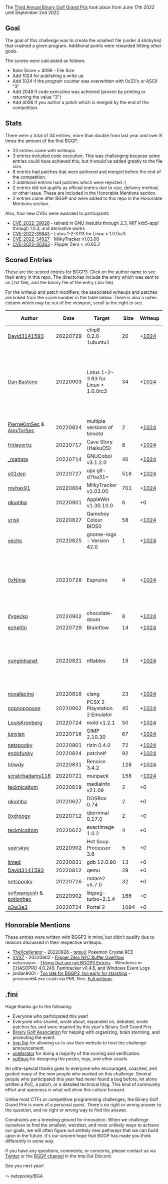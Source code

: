 The [Third Annual Binary Golf Grand Prix](https://binary.golf/3/) took place from June 17th 2022 until September 2nd 2022. 

## Goal

The goal of this challenge was to create the smallest file (under 4 kilobytes) that crashed a given program. Additional points were rewarded hitting other goals. 

The scores were calculated as follows:

- Base Score = 4096 - File Size
- Add 1024 for publishing a write up
- Add 1024 if the program counter was overwritten with 0x33's or ASCII "3"
- Add 2048 if code execution was achieved (proven by printing or returning the value "3")
- Add 4096 if you author a patch which is merged by the end of the competition.

## Stats

There were a total of 34 entries, more than double from last year and over 8 times the amount of the first BGGP. 

- 23 entries came with writeups
- 3 entries included code execution. This was challenging because some entries could have achieved this, but it would've added greatly to the file size.
- 8 entries had patches that were authored and merged before the end of the competition.
- 2 additional entries had patches which were rejected :(
- 2 entries did not qualify as official entries due to size, delivery method, or other issue. These are included in the Honorable Mentions section.
- 2 entries came after BGGP and were added to this repo in the Honorable Mentions section.

Also, four new CVEs were awarded to participants 

- [CVE-2022-39028](https://nvd.nist.gov/vuln/detail/CVE-2022-39028) - telnetd in GNU Inetutils through 2.3, MIT krb5-appl through 1.0.3, and derivative works
- [CVE-2022-39843](https://www.cvedetails.com/cve/CVE-2022-39843/) - Lotus 1-2-3 R3 for Linux < 1.0.0rc3
- [CVE-2022-34927](https://cve.mitre.org/cgi-bin/cvename.cgi?name=CVE-2022-34927) - MilkyTracker v1.03.00
- [CVE-2022-40363](https://cve.mitre.org/cgi-bin/cvename.cgi?name=CVE-2022-40363) - Flipper Zero < v0.65.2

## Scored Entries

These are the scored entries for BGGP3. Click on the author name to see their entry in this repo. The directories include the entry which was sent to us (.txt file), and the binary file of the entry (.bin file). 

For the writeup and patch modifiers, the associated writeups and patches are linked from the score number in the table below. There is also a notes column which may be out of the viewport, scroll to the right to see.

| Author | Date | Target | Size | Writeup | PC | Exec | Patch | Total Points | Notes |
|--------|------|--------|------|---------|----|------|-------|--------------|-------|
| [David3141593](./david3141593) | 20220729 | chip8 0.2.0-1ubuntu1 | 20 | +[1024](https://www.da.vidbuchanan.co.uk/blog/bggp3.html) | +0 | +2048 | +[4096](https://github.com/danirod/chip8/pull/35) | **11244** | |
| [Dan Bastone](./danbastone) | 20220903 | Lotus 1-2-3 R3 for Linux < 1.0.0rc3 | 34 | +[1024](https://github.com/taviso/123elf/issues/103) | +0 | +2048 | +[4096](https://github.com/taviso/123elf/pull/104) | **11230** | This score was adjusted, the exploit points were mistakenly not given. See the writeup for details. |
| [PierreKimSec](./pierrekim_alextor) & [AlexTorSec](./pierrekim_alextor) | 20220824 | multiple versions of telnetd | 2 | +[1024](https://pierrekim.github.io/blog/2022-08-24-2-byte-dos-freebsd-netbsd-telnetd-netkit-telnetd-inetutils-telnetd-kerberos-telnetd.html) | +0 | +0 | +[4096](https://git.hadrons.org/cgit/debian/pkgs/inetutils.git/commit/?id=113da8021710d871c7dd72d2a4d5615d42d64289) | **9214** | |
| [fridayortiz](./fridayortiz) | 20220717 | Cave Story (HaikuOS) | 8 | +[1024](https://ortiz.sh/identity/2022/07/17/BGGP3.html) | +0 | +0 | +[4096](https://github.com/EXL/NXEngine/pull/9) | **9208** | |
| [\_mattata](./_mattata) | 20220714 | GNUCobol v3.1.2.0 | 40 | +[1024](https://remyhax.xyz/posts/bggp3-cob/) | +0 | +0 | +[4096](https://sourceforge.net/p/gnucobol/code/4656/) | **9176** | |
| [s01den](./s01den) | 20220727 | upx git-d7ba31+ | 518 | +[1024](https://s01den.github.io/notes_upx.txt) | +0 | +0 | +[4096](https://github.com/upx/upx/commit/e95a82e390b5b1b9d20d65ed6d2297f47048a9d8) | **8698** | |
| [royhax91](./royhax91) | 20220804 | MilkyTracker v1.03.00 | 701 | +[1024](https://github.com/milkytracker/MilkyTracker/issues/275) | +0 | +0 | +[4096](https://github.com/milkytracker/MilkyTracker/issues/275) | **8515** | |
| [qkumba](./qkumba) | 20220901 | AppleWin v1.30.10.0 | 6 | +0 | +0 | +0 | +[4096](https://github.com/AppleWin/AppleWin/issues/1126) | **8186** | |
| [urisk](./urisk) | 20220827 | Gameboy Colour BIOS0 | 58 | +[1024](https://github.com/UriskLyErg/BGGP3) | +1024 | +2048 | +0 | **8134** | |
| [vechs](./vechs) | 20220825 | gnome-logs - Version 42.0 | 1 | +[1024](https://innanet-user.github.io/bggp/3/writeup.txt) | +0 | +0 | +0 | **5119** | |
| [0xNinja](./0xNinja) | 20220728 | Espruino | 4 | +[1024](https://0xninja.fr/bggp3/) | +0 | +0 | +0 | **5116** | A patch was suggested but a different patch was written and merged :( |
| [ifygecko](./ifygecko) | 20220902 | chocolate-doom | 8 | +[1024](https://github.com/ifyGecko/BGGP3) | +0 | +0 | +0 | **5112** | |
| [echel0n](./echel0n) | 20220729 | Brainflow | 14 | +[1024](https://devilinside.me/blogs/brainflow-more-brainoverflow) | +0 | +0 | +0 | **5106** | |
| [yungintranet](./yungintranet) | 20220821 | nftables | 19 | +[1024](https://malware.foundation/nft-nftables-fuzzing-target/) | +0 | +0 | +0 | **5101** | A patch was suggested but a different patch was written and merged :( |
| [novafacing](./novafacing) | 20220818 | clang | 23 | +[1024](https://novafacing.github.io/Binary-Golf-Grand-Prix/) | +0 | +0 | +0 | **5098** | |
| [nopnopgoose](./nopnopgoose) | 20220902 | PCSX 2 Playstation 2 Emulator | 45 | +[1024](https://gist.github.com/nopnopgoose/49ddcb055080bc3c0bd2299e206f01ea) | +0 | +0 | +0 | **5075** | |
| [LouisKronberg](./lkron) | 20220724 | mold v1.2.1 | 50 | +[1024](http://www.louiskronberg.de/bggp3/writeup.html) | +0 | +0 | +0 | **5070** | |
| [junyian](./junyian) | 20220716 | GIMP 2.10.30 | 67 | +[1024](https://junyian.github.io/posts/bggp3/) | +0 | +0 | +0 | **5053** | |
| [netspooky](./netspooky) | 20220901 | rizin 0.4.0 | 72 | +[1024](https://n0.lol/lemonade/) | +0 | +0 | +0 | **5048** | |
| [endofunky](./endofunky) | 20220824 | patchelf | 92 | +[1024](https://xoreaxeax.com/b/bggp3) | +0 | +0 | +0 | **5028** | |
| [h0wdy](./h0wdy) | 20220831 | Renoise 3.4.2 | 128 | +[1024](http://h0wdy.partners/bggp/3.html) | +0 | +0 | +0 | **4992** | |
| [scratchadams118](./scratchadams118) | 20220721 | munpack | 158 | +[1024](https://medium.com/@kevin.massey1189/crashing-munpack-for-bggp3-3b0226909d63) | +0 | +0 | +0 | **4962** | |
| [tecknicaltom](./tecknicaltom) | 20220619 | mediainfo v21.09 | 2 | +0 | +0 | +0 | +0 | **4094** | |
| [qkumba](./qkumba) | 20220627 | DOSBox 0.74 | 2 | +0 | +0 | +0 | +0 | **4094** | |
| [0xdroogy](./0xdroogy) | 20220712 | qterminal 0.17.0 | 2 | +0 | +0 | +0 | +0 | **4094** | |
| [tecknicaltom](./tecknicaltom) | 20220622 | exactimage 1.0.2 | 4 | +0 | +0 | +0 | +0 | **4092** | |
| [seerskye](./seerskye) | 20220902 | Hot Soup Processor 3.6 | 5 | +0 | +0 | +0 | +0 | **4091** | |
| [linted](./linted) | 20220831 | gdb 12.0.90 | 13 | +0 | +0 | +0 | +0 | **4083** | |
| [David3141593](./david3141593) | 20220812 | qemu | 29 | +0 | +0 | +0 | +0  | **4067** | [POC](https://twitter.com/David3141593/status/1558051099868815362) |
| [netspooky](./netspooky) | 20220726 | radare2 v5.7.0 | 32 | +0 | +0 | +0 | +0 | **4064** | [POC](https://twitter.com/netspooky/status/1552047700413235201) |
| [softwarejosh](./softwarejosh_potionhax) & [potionhax](./softwarejosh_potionhax) | 20220902 | libjpeg-turbo-2.1.4 | 166 | +0 | +0 | +0 | +0 | **3930** | |
| [q3w3e3](./q3w3e3) | 20220724 | Portal 2 | 1094 | +0 | +0 | +0 | +0 | **3002** | |

## Honorable Mentions

These entries were written with BGGP3 in mind, but didn't qualify due to reasons discussed in their respective writeups.

- [TheXcellerator](./xcellerator) - 20220826 - [tetsuji](https://xcellerator.github.io/posts/tetsuji/): Pokemon Crystal RCE 
- [VVX7](./vvx7) - 20220902 - [Flipper Zero NFC Buffer Overflow](https://vvx7.io/posts/2022/09/your-amiibos-haunted/)
- eatscrayon - [Things that are not BGGP3 Entries](https://forum.spacehey.com/topic?id=89761) - Weirdness in CHASOPRO 4.0.249, Famitracker v0.4.6, and Windows Event Logs
- jordan9001 - [Too late for BGGP3, too early for starships](https://forum.spacehey.com/topic?id=93101) - procmon64.exe crash via PML files. [Full writeup](https://www.atredis.com/blog/2022/10/29/symbolic-triage-making-the-best-of-a-good-situation).

## .fini

Huge thanks go to the following:
- Everyone who participated this year!
- Everyone who shared, wrote about, expanded on, debated, wrote patches for, and were inspired by this year's Binary Golf Grand Prix.
- [Binary Golf Association](https://twitter.com/binarygolf) for helping with organizing, brain storming, and promoting the event. 
- [tmp.0ut](https://twitter.com/tmpout) for allowing us to use their website to host the challenge announcement.
- [xcellerator](https://twitter.com/TheXcellerator) for doing a majority of the scoring and verification.
- [yoffdog](https://twitter.com/yoffdog) for designing the poster, logo, and other assets

An ultra-special thanks goes to everyone who encouraged, coached, and guided many of the new people who worked on this challenge. Several people who participated this year had never found a bug before, let alone written a PoC, a patch, or a detailed technical blog. This kind of community effort and openness is what will drive this culture forward.

Unlike most CTFs or competitive programming challenges, the Binary Golf Grand Prix is more of a personal quest. There's no right or wrong answer to the question, and no right or wrong way to find the answer. 

Constraints are a breeding ground for innovation. When we challenge ourselves to find the smallest, weirdest, and most unlikely ways to achieve our goals, we will often figure out entirely new pathways that we can build upon in the future. It's our sincere hope that BGGP has made you think differently in some way.

If you have any questions, comments, or concerns, please contact us via [Twitter](https://twitter.com/binarygolf) or the [BGGP channel](https://discord.gg/qbMZN5QbQb) in the tmp.0ut Discord.

See you next year!

～ netspooky/BGA
